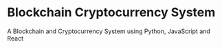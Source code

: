 # Blockchain Cryptocurrency System
A Blockchain and Cryptocurrency System using Python, JavaScript and React
